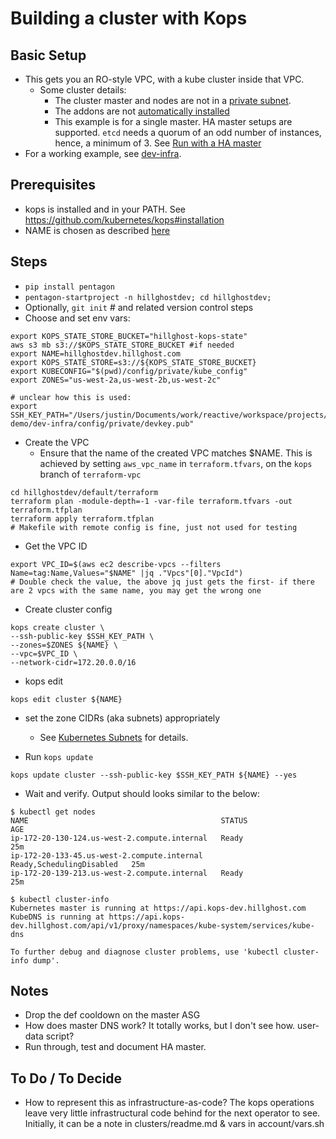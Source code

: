 # Building a cluster with Kops

## Basic Setup
* This gets you an RO-style VPC, with a kube cluster inside that VPC.
  * Some cluster details:
    * The cluster master and nodes are not in a [private subnet](https://github.com/kubernetes/kops/issues/220).
    * The addons are not [automatically installed](https://github.com/kubernetes/kops/issues/243)
    * This example is for a single master. HA master setups are supported. `etcd` needs a quorum of an odd number of instances, hence, a minimum of 3. See [Run with a HA master](https://github.com/kubernetes/kops/blob/master/README.md#other-interesting-modes)
* For a working example, see [dev-infra](https://github.com/reactiveops/dev-infra).

## Prerequisites

* kops is installed and in your PATH. See https://github.com/kubernetes/kops#installation
* NAME is chosen as described [here](https://github.com/kubernetes/kops#bringing-up-a-cluster-on-aws)


## Steps

* `pip install pentagon`
* `pentagon-startproject -n hillghostdev; cd hillghostdev;`
* Optionally, `git init` # and related version control steps
* Choose and set env vars:

```
export KOPS_STATE_STORE_BUCKET="hillghost-kops-state"
aws s3 mb s3://$KOPS_STATE_STORE_BUCKET #if needed
export NAME=hillghostdev.hillghost.com
export KOPS_STATE_STORE=s3://${KOPS_STATE_STORE_BUCKET}
export KUBECONFIG="$(pwd)/config/private/kube_config"
export ZONES="us-west-2a,us-west-2b,us-west-2c"

# unclear how this is used:
export SSH_KEY_PATH="/Users/justin/Documents/work/reactive/workspace/projects/kubernetes-demo/dev-infra/config/private/devkey.pub"
```

* Create the VPC
  * Ensure that the name of the created VPC matches $NAME. This is achieved by setting `aws_vpc_name` in `terraform.tfvars`, on the `kops` branch of `terraform-vpc`

```
cd hillghostdev/default/terraform
terraform plan -module-depth=-1 -var-file terraform.tfvars -out terraform.tfplan
terraform apply terraform.tfplan
# Makefile with remote config is fine, just not used for testing
```

* Get the VPC ID

```
export VPC_ID=$(aws ec2 describe-vpcs --filters Name=tag:Name,Values="$NAME" |jq ."Vpcs"[0]."VpcId")
# Double check the value, the above jq just gets the first- if there are 2 vpcs with the same name, you may get the wrong one
```

* Create cluster config

```
kops create cluster \
--ssh-public-key $SSH_KEY_PATH \
--zones=$ZONES ${NAME} \
--vpc=$VPC_ID \
--network-cidr=172.20.0.0/16
```

* kops edit

`kops edit cluster ${NAME}`

* set the zone CIDRs (aka subnets) appropriately
  * See [Kubernetes Subnets](https://docs.google.com/spreadsheets/d/1w9PaEymkI-DE0QvSUQz-ExHhslDx7C0rLqpQY3sGW5w/edit#gid=0) for details.

* Run `kops update`

`kops update cluster --ssh-public-key $SSH_KEY_PATH ${NAME} --yes`

* Wait and verify. Output should looks similar to the below:

```
$ kubectl get nodes
NAME                                           STATUS                     AGE
ip-172-20-130-124.us-west-2.compute.internal   Ready                      25m
ip-172-20-133-45.us-west-2.compute.internal    Ready,SchedulingDisabled   25m
ip-172-20-139-213.us-west-2.compute.internal   Ready                      25m
```
```
$ kubectl cluster-info
Kubernetes master is running at https://api.kops-dev.hillghost.com
KubeDNS is running at https://api.kops-dev.hillghost.com/api/v1/proxy/namespaces/kube-system/services/kube-dns

To further debug and diagnose cluster problems, use 'kubectl cluster-info dump'.
```



## Notes
* Drop the def cooldown on the master ASG
* How does master DNS work? It totally works, but I don't see how. user-data script?
* Run through, test and document HA master.

## To Do / To Decide
* How to represent this as infrastructure-as-code? The kops operations leave very little infrastructural code behind for the next operator to see. Initially, it can be a note in clusters/readme.md & vars in account/vars.sh

